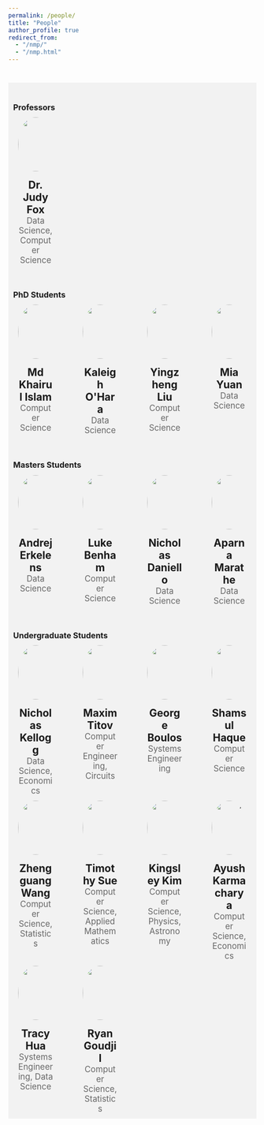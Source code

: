 ```yaml
---
permalink: /people/
title: "People"
author_profile: true
redirect_from: 
  - "/nmp/"
  - "/nmp.html"
---
```


<style>
.collaborator-group {
    text-align: left;
    background-color: #f2f2f2;
    margin: 0;
    padding-left: 10px;
    font-size: medium;
    padding-top: 40px;
}

.collaborators-row {
    display: flex;
    flex-wrap: wrap;
    justify-content: space-between;
    background-color: #f2f2f2;
    padding: 1% 0;
}

.collaborator {
    width: 14%;
    margin: 1% 4%;
    position: relative;
    transition: box-shadow 0.3s;
    background-color: transparent;
    text-align: center;
}

.collaborator img {
    width: 230px;
    height: 110px;
    border-radius: 50%;
    object-fit: cover;
    object-position: center;
    margin-bottom: 15px;
}

.collaborator-info {
    margin-top: 10px;
}

.collaborator-name {
    font-weight: bold;
    font-size: 1.5em;
}

.collaborator-details {
    font-size: 1.2em;
    color: #666;
}

.collaborators-row:nth-child(odd) {
    background-color: #f2f2f2;
}
</style>

<h1 id="contributors" class="title"></h1>

<h2 class="collaborator-group">Professors</h2>
<div class="collaborators-row">
    <div class="collaborator">
        <img class="fox-image" src="/JudyFox/images/JFox2 - Judy Fox.png" alt="Judy Fox">
        <div class="collaborator-name">Dr. Judy Fox</div>
        <div class="collaborator-details">Data Science, Computer Science</div>
    </div>
</div>

<h2 class="collaborator-group">PhD Students</h2>
<div class="collaborators-row">
    <div class="collaborator">
        <img src="/JudyFox/images/single - Md Khairul Islam.JPG" alt="Khairul Islam">
        <div class="collaborator-name">Md Khairul Islam</div>
        <div class="collaborator-details">Computer Science</div>
    </div>
    <div class="collaborator">
        <img src="/JudyFox/images/headshot.jpg" alt="Kaleigh O'Hara">
        <div class="collaborator-name">Kaleigh O'Hara</div>
        <div class="collaborator-details">Data Science</div>
    </div>
    <div class="collaborator">
        <img src="/JudyFox/images/IMG_9715 - Ian Liu.PNG" alt="Yingzheng Liu">
        <div class="collaborator-name">Yingzheng Liu</div>
        <div class="collaborator-details">Computer Science</div>
    </div>
    <div class="collaborator">
        <img src="/JudyFox/images/Mia Yuan.png" alt="Mia Yuan">
        <div class="collaborator-name">Mia Yuan</div>
        <div class="collaborator-details">Data Science</div>
    </div>
</div>

<h2 class="collaborator-group">Masters Students</h2>
<div class="collaborators-row">
    <div class="collaborator">
        <img src="/JudyFox/images/headshot - Andrej Erkelens.jpeg" alt="Andrej Erkelens">
        <div class="collaborator-name">Andrej Erkelens</div>
        <div class="collaborator-details">Data Science</div>
    </div>
    <div class="collaborator">
        <img src="/JudyFox/images/IMG-1170 - Luke Benham.jpg" alt="Luke Benham">
        <div class="collaborator-name">Luke Benham</div>
        <div class="collaborator-details">Computer Science</div>
    </div>
    <div class="collaborator">
        <img src="/JudyFox/images/NickProfile - Nicholas Daniello.png" alt="Nicholas Daniello">
        <div class="collaborator-name">Nicholas Daniello</div>
        <div class="collaborator-details">Data Science</div>
    </div>
    <div class="collaborator">
        <img src="/JudyFox/images/Aparna - Aparna Marathe.jpg" alt="Aparna Marathe">
        <div class="collaborator-name">Aparna Marathe</div>
        <div class="collaborator-details">Data Science</div>
    </div>
</div>

<h2 class="collaborator-group">Undergraduate Students</h2>
<div class="collaborators-row">
    <div class="collaborator">
        <img src="/JudyFox/images/Nicholas Kellogg.png" alt="Nicholas Kellogg">
        <div class="collaborator-name">Nicholas Kellogg</div>
        <div class="collaborator-details">Data Science, Economics</div>
    </div>
    <div class="collaborator">
        <img src="/JudyFox/images/Max Titov.JPG" alt="Maxim Titov">
        <div class="collaborator-name">Maxim Titov</div>
        <div class="collaborator-details">Computer Engineering, Circuits</div>
    </div>
    <div class="collaborator">
        <img src="/JudyFox/images/1594479822284 - George Boulos.jpg" alt="George Boulos">
        <div class="collaborator-name">George Boulos</div>
        <div class="collaborator-details">Systems Engineering</div>
    </div>
    <div class="collaborator">
        <img src="/JudyFox/images/Shamsul Rauf Haque.png" alt="Shamsul Haque">
        <div class="collaborator-name">Shamsul Haque</div>
        <div class="collaborator-details">Computer Science</div>
    </div>
    <div class="collaborator">
        <img src="/JudyFox/images/wzg6 - Zhengguang Wang.png" alt="Zhengguang Wang">
        <div class="collaborator-name">Zhengguang Wang</div>
        <div class="collaborator-details">Computer Science, Statistics</div>
    </div>
    <div class="collaborator">
        <img src="/JudyFox/images/TJS_headshot.jpg" alt="Timothy Sue">
        <div class="collaborator-name">Timothy Sue</div>
        <div class="collaborator-details">Computer Science, Applied Mathematics</div>
    </div>
    <div class="collaborator">
        <img src="/JudyFox/images/IMG_0343 - Kingsley Kim.JPG" alt="Kingsley Kim">
        <div class="collaborator-name">Kingsley Kim</div>
        <div class="collaborator-details">Computer Science, Physics, Astronomy</div>
    </div>
    <div class="collaborator">
        <img src="/JudyFox/images/ID Photo UVA - Ayush Karmacharya.PNG" alt="Ayush Karmacharya">
        <div class="collaborator-name">Ayush Karmacharya</div>
        <div class="collaborator-details">Computer Science, Economics</div>
    </div>
    <div class="collaborator">
        <img src="/JudyFox/images/IMG_8110 - Tracy Hua.jpg" alt="Tracy Hua">
        <div class="collaborator-name">Tracy Hua</div>
        <div class="collaborator-details">Systems Engineering, Data Science</div>
    </div>
    <div class="collaborator">
        <img src="/JudyFox/images/Ryan Goudjil.png" alt="Ryan Goudjil">
        <div class="collaborator-name">Ryan Goudjil</div>
        <div class="collaborator-details">Computer Science, Statistics</div>
    </div>
    <div class="collaborator"></div>
    <div class="collaborator"></div>
</div>
